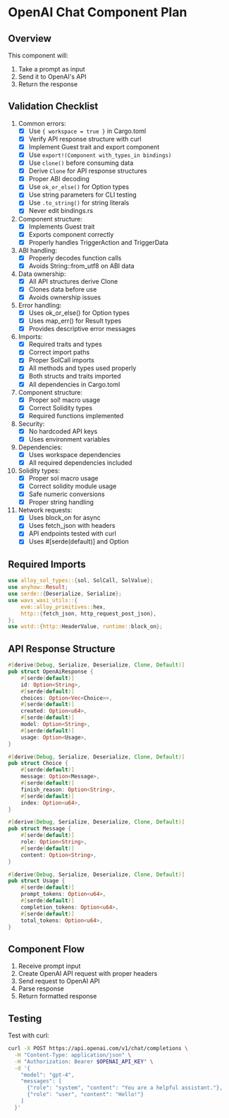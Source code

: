 # OpenAI Chat Component Plan

## Overview
This component will:
1. Take a prompt as input
2. Send it to OpenAI's API
3. Return the response

## Validation Checklist

1. Common errors:
   - [x] Use `{ workspace = true }` in Cargo.toml
   - [x] Verify API response structure with curl
   - [x] Implement Guest trait and export component
   - [x] Use `export!(Component with_types_in bindings)`
   - [x] Use `clone()` before consuming data
   - [x] Derive `Clone` for API response structures
   - [x] Proper ABI decoding
   - [x] Use `ok_or_else()` for Option types
   - [x] Use string parameters for CLI testing
   - [x] Use `.to_string()` for string literals
   - [x] Never edit bindings.rs

2. Component structure:
   - [x] Implements Guest trait
   - [x] Exports component correctly
   - [x] Properly handles TriggerAction and TriggerData

3. ABI handling:
   - [x] Properly decodes function calls
   - [x] Avoids String::from_utf8 on ABI data

4. Data ownership:
   - [x] All API structures derive Clone
   - [x] Clones data before use
   - [x] Avoids ownership issues

5. Error handling:
   - [x] Uses ok_or_else() for Option types
   - [x] Uses map_err() for Result types
   - [x] Provides descriptive error messages

6. Imports:
   - [x] Required traits and types
   - [x] Correct import paths
   - [x] Proper SolCall imports
   - [x] All methods and types used properly
   - [x] Both structs and traits imported
   - [x] All dependencies in Cargo.toml

7. Component structure:
   - [x] Proper sol! macro usage
   - [x] Correct Solidity types
   - [x] Required functions implemented

8. Security:
   - [x] No hardcoded API keys
   - [x] Uses environment variables

9. Dependencies:
   - [x] Uses workspace dependencies
   - [x] All required dependencies included

10. Solidity types:
    - [x] Proper sol macro usage
    - [x] Correct solidity module usage
    - [x] Safe numeric conversions
    - [x] Proper string handling

11. Network requests:
    - [x] Uses block_on for async
    - [x] Uses fetch_json with headers
    - [x] API endpoints tested with curl
    - [x] Uses #[serde(default)] and Option<T>

## Required Imports
```rust
use alloy_sol_types::{sol, SolCall, SolValue};
use anyhow::Result;
use serde::{Deserialize, Serialize};
use wavs_wasi_utils::{
    evm::alloy_primitives::hex,
    http::{fetch_json, http_request_post_json},
};
use wstd::{http::HeaderValue, runtime::block_on};
```

## API Response Structure
```rust
#[derive(Debug, Serialize, Deserialize, Clone, Default)]
pub struct OpenAiResponse {
    #[serde(default)]
    id: Option<String>,
    #[serde(default)]
    choices: Option<Vec<Choice>>,
    #[serde(default)]
    created: Option<u64>,
    #[serde(default)]
    model: Option<String>,
    #[serde(default)]
    usage: Option<Usage>,
}

#[derive(Debug, Serialize, Deserialize, Clone, Default)]
pub struct Choice {
    #[serde(default)]
    message: Option<Message>,
    #[serde(default)]
    finish_reason: Option<String>,
    #[serde(default)]
    index: Option<u64>,
}

#[derive(Debug, Serialize, Deserialize, Clone, Default)]
pub struct Message {
    #[serde(default)]
    role: Option<String>,
    #[serde(default)]
    content: Option<String>,
}

#[derive(Debug, Serialize, Deserialize, Clone, Default)]
pub struct Usage {
    #[serde(default)]
    prompt_tokens: Option<u64>,
    #[serde(default)]
    completion_tokens: Option<u64>,
    #[serde(default)]
    total_tokens: Option<u64>,
}
```

## Component Flow
1. Receive prompt input
2. Create OpenAI API request with proper headers
3. Send request to OpenAI API
4. Parse response
5. Return formatted response

## Testing
Test with curl:
```bash
curl -X POST https://api.openai.com/v1/chat/completions \
  -H "Content-Type: application/json" \
  -H "Authorization: Bearer $OPENAI_API_KEY" \
  -d '{
    "model": "gpt-4",
    "messages": [
      {"role": "system", "content": "You are a helpful assistant."},
      {"role": "user", "content": "Hello!"}
    ]
  }'
``` 
